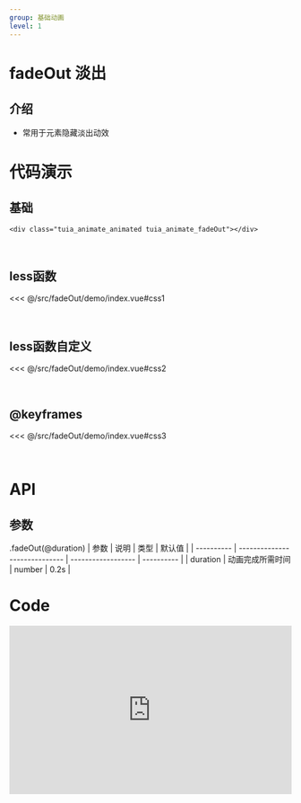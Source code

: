 ```yaml
---
group: 基础动画
level: 1
---
```


# fadeOut 淡出

## 介绍
* 常用于元素隐藏淡出动效

# 代码演示

## 基础

```
<div class="tuia_animate_animated tuia_animate_fadeOut"></div>
```

<br />

## less函数

<<< @/src/fadeOut/demo/index.vue#css1

<br />

## less函数自定义

<<< @/src/fadeOut/demo/index.vue#css2

<br />

## @keyframes

<<< @/src/fadeOut/demo/index.vue#css3

<br />

# API

## 参数
.fadeOut(@duration)
| 参数       | 说明                          | 类型               | 默认值     |
| ---------- | ----------------------------- | ------------------ | ---------- |
| duration       | 动画完成所需时间                 | number           | 0.2s  |
<br />

# Code

<iframe allowfullscreen="true" allowpaymentrequest="true" allowtransparency="true" frameborder="0" height="300" width="100%" scrolling="no" style="width: 100%; overflow:hidden; display:block;" loading="lazy" src="https://codepen.io/xieshiyi/embed/abwvgeJ?height=265&theme-id=dark&default-tab=css%2Cresult&user=eltonmesquita&slug-hash=oNjGGbw&pen-title=Prefers-reduce-motion%20media%20query&name=cp_embed_1"></iframe>